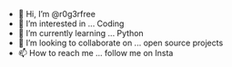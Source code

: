 - 👋 Hi, I’m @r0g3rfree
- 👀 I’m interested in ... Coding
- 🌱 I’m currently learning ... Python
- 💞️ I’m looking to collaborate on ... open source projects
- 📫 How to reach me ... follow me on Insta

<!---
r0g3rfree/r0g3rfree is a ✨ special ✨ repository because its `README.md` (this file) appears on your GitHub profile.
You can click the Preview link to take a look at your changes.
--->
